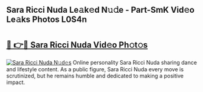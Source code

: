 ## Sara Ricci Nuda Le𝚊k𝚎d N𝚞𝚍e - Part-SmK Vid𝚎o Le𝚊ks Photos L0S4n

# <h2><a href="http://fbckr9.evod.top/?m=Sara+Ricci+Nuda">🔗 👉🔴 Sara Ricci Nuda Vid𝚎o Ph𝚘t𝚘s</a></h2>

[![Sara Ricci Nuda N𝚞d𝚎s](https://i.imgur.com/8V9OHl7.gif)](http://fbckr9.evod.top/?m=Sara+Ricci+Nuda)
Online personality Sara Ricci Nuda sharing dance and lifestyle content. As a public figure, Sara Ricci Nuda every move is scrutinized, but he remains humble and dedicated to making a positive impact. 
